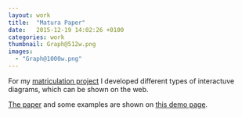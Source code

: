 ```yaml
---
layout: work
title:  "Matura Paper"
date:   2015-12-19 14:02:26 +0100
categories: work
thumbnail: Graph@512w.png
images:
  - "Graph@1000w.png"
---
```

For my [matriculation project](https://github.com/mmathys/Matura-Paper) I
developed different types of interactuve diagrams, which can be shown on the
web.

[The paper](https://mmathys.github.io/maturapaper.pdf) and some examples are shown on
[this demo page](https://maturademo.github.io/).
